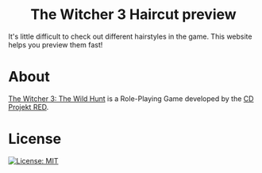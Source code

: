 <h1 align="center"><strong>The Witcher 3 Haircut preview</strong>
</h1>

It's little difficult to check out different hairstyles in the game.
This website helps you preview them fast!

# About

[The Witcher 3: The Wild Hunt](https://thewitcher.com/) is a Role-Playing Game developed by the [CD Projekt RED](https://en.cdprojektred.com/).


# License

[![License: MIT](https://img.shields.io/badge/License-MIT-blue.svg)](https://choosealicense.com/licenses/mit/)

<br>
